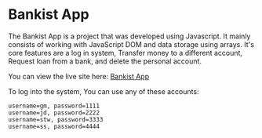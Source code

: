 # Bankist App

The Bankist App is a project that was developed using Javascript. It mainly consists of working with JavaScript DOM and data storage using arrays. It's core features are a log in system, Transfer money to a different account, Request loan from a bank, and delete the personal account.

You can view the live site here: [Bankist App](https://gm-bankist-app.netlify.app/)

To log into the system, You can use any of these accounts:

```
username=gm, password=1111
username=jd, password=2222
username=stw, password=3333
username=ss, password=4444
```
